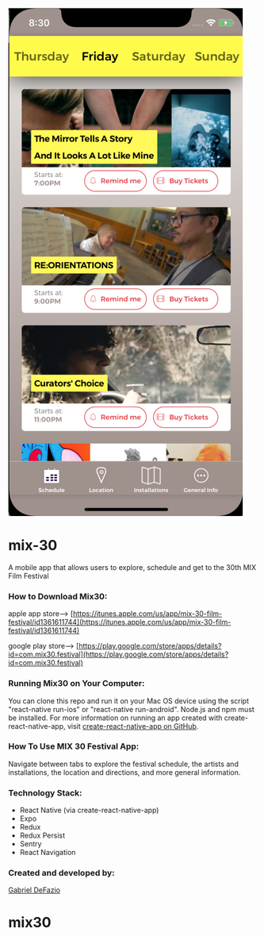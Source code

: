 ![preview](./assets/images/preview_schedule.png)  
# mix-30
A mobile app that allows users to explore, schedule and get to the 30th MIX Film Festival

### How to Download Mix30:
apple app store-->
[https://itunes.apple.com/us/app/mix-30-film-festival/id1361611744](https://itunes.apple.com/us/app/mix-30-film-festival/id1361611744)

google play store-->
[https://play.google.com/store/apps/details?id=com.mix30.festival](https://play.google.com/store/apps/details?id=com.mix30.festival)

### Running Mix30 on Your Computer:
You can clone this repo and run it on your Mac OS device using the script "react-native run-ios" or "react-native run-android". Node.js and npm must be installed. For more information on running an app created with create-react-native-app, visit [create-react-native-app on GitHub](https://github.com/react-community/create-react-native-app).

### How To Use MIX 30 Festival App:
Navigate between tabs to explore the festival schedule, the artists and installations, the location and directions, and more general information.

### Technology Stack:
* React Native (via create-react-native-app)
* Expo
* Redux
* Redux Persist
* Sentry
* React Navigation

### Created and developed by:
[Gabriel DeFazio](https://github.com/gabrieldefazio)
# mix30
